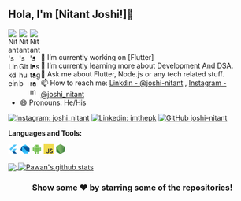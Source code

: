 ## Hola, I'm [Nitant Joshi!]👋

<a href="https://www.linkedin.com/in/joshi-nitant/">
  <img align="left" alt="Nitant's Linkdein" width="22px" src="https://cdn.jsdelivr.net/npm/simple-icons@v3/icons/linkedin.svg" />
</a>
<a href="https://github.com/joshi-nitant">
  <img align="left" alt="Nitant's Github" width="22px" src="https://cdn.jsdelivr.net/npm/simple-icons@v3/icons/github.svg" />
</a>
<a href="https://www.instagram.com/joshi_nitant/">
  <img align="left" alt="Nitant's Instagram" width="22px" src="https://cdn.jsdelivr.net/npm/simple-icons@v3/icons/instagram.svg" />
</a>
<br/>
<br/>



- 🔭 I’m currently working on [Flutter]
- 🌱 I’m currently learning more about Development And DSA.
- 💬 Ask me about Flutter, Node.js or any tech related stuff.
- 📫 How to reach me: [Linkdin - @joshi-nitant](https://www.linkedin.com/in/joshi-nitant/) , [Instagram - @joshi_nitant](https://www.instagram.com/joshi_nitant/)
- 😄 Pronouns: He/His

[![Instagram: joshi_nitant](https://img.shields.io/twitter/follow/imthepk?style=social)](https://www.instagram.com/joshi_nitant/)
[![Linkedin: imthepk](https://img.shields.io/badge/-imthepk-blue?style=flat-square&logo=Linkedin&logoColor=white&link=https://www.linkedin.com/in/joshi-nitant)](https://www.linkedin.com/in/joshi-nitant)
[![GitHub joshi-nitant](https://img.shields.io/github/followers/joshi-nitant?label=follow&style=social)](https://github.com/joshi-nitant)



**Languages and Tools:**  

<code><img height="20" src="https://raw.githubusercontent.com/github/explore/80688e429a7d4ef2fca1e82350fe8e3517d3494d/topics/flutter/flutter.png"></code>
<code><img height="20" src="https://raw.githubusercontent.com/github/explore/80688e429a7d4ef2fca1e82350fe8e3517d3494d/topics/dart/dart.png"></code>
<code><img height="20" src="https://raw.githubusercontent.com/github/explore/80688e429a7d4ef2fca1e82350fe8e3517d3494d/topics/android/android.png"></code>
<code><img height="20" src="https://raw.githubusercontent.com/github/explore/80688e429a7d4ef2fca1e82350fe8e3517d3494d/topics/javascript/javascript.png"></code>
<code><img height="20" src="https://raw.githubusercontent.com/github/explore/80688e429a7d4ef2fca1e82350fe8e3517d3494d/topics/nodejs/nodejs.png"></code>    

<a href="https://github.com/joshi-nitant">
  <img align="center" src="https://github-readme-stats.vercel.app/api/top-langs/?username=joshi-nitant&theme=light&hide_langs_below=1" />
</a>
<a href="https://github.com/joshi-nitant">
 <img align="center" src="https://github-readme-stats.vercel.app/api?username=joshi-nitant&show_icons=true&theme=light&line_height=27" alt="Pawan's github stats"/>
</a>

<div align="center">

### Show some ❤️ by starring some of the repositories!

</div>
